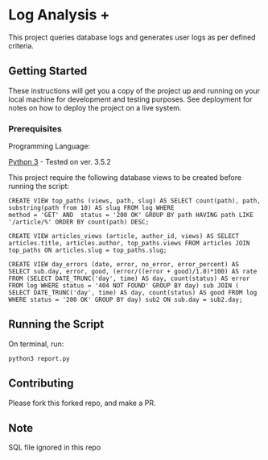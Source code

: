 
# Log Analysis +

This project queries database logs and generates user logs as per defined criteria.

## Getting Started

These instructions will get you a copy of the project up and running on your local machine for development and testing purposes. See deployment for notes on how to deploy the project on a live system.

### Prerequisites

Programming Language:

[Python 3](https://www.python.org/) - Tested on ver. 3.5.2

This project require the following database views to be created before running the script:

````
CREATE VIEW top_paths (views, path, slug) AS SELECT count(path), path, substring(path from 10) AS slug FROM log WHERE
method = 'GET' AND  status = '200 OK' GROUP BY path HAVING path LIKE '/article/%' ORDER BY count(path) DESC;
````

````
CREATE VIEW articles_views (article, author_id, views) AS SELECT articles.title, articles.author, top_paths.views FROM articles JOIN top_paths ON articles.slug = top_paths.slug;
````

````
CREATE VIEW day_errors (date, error, no_error, error_percent) AS SELECT sub.day, error, good, (error/((error + good)/1.0)*100) AS rate FROM (SELECT DATE_TRUNC('day', time) AS day, count(status) AS error FROM log WHERE status = '404 NOT FOUND' GROUP BY day) sub JOIN ( SELECT DATE_TRUNC('day', time) AS day, count(status) AS good FROM log WHERE status = '200 OK' GROUP BY day) sub2 ON sub.day = sub2.day;
````

## Running the Script

On terminal, run:  

````
python3 report.py
````

## Contributing

Please fork this forked repo, and make a PR.


## Note

SQL file ignored in this repo
